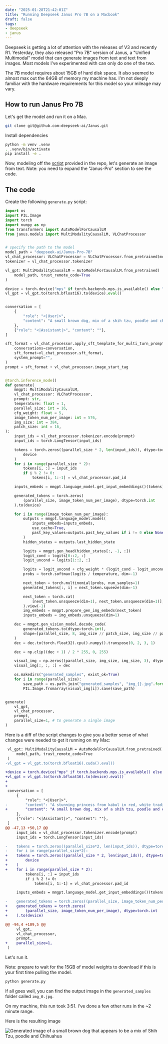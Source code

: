 ```yaml
---
date: "2025-01-28T21:42:01Z"
title: "Running Deepseek Janus Pro 7B on a Macbook"
draft: false
tags:
- deepseek
- janus
---
```


Deepseek is getting a lot of attention with the releases of V3 and recently R1.
Yesterday, they also released "Pro 7B" version of Janus, a "Unified Multimodal" model that can generate images from text and text from images.
Most models I've experimented with can only do one of the two.

The 7B model requires about 15GB of hard disk space.
It also seemed to almost max out the 64GB of memory my machine has.
I'm not deeply familiar with the hardware requirements for this model so your mileage may vary.

## How to run Janus Pro 7B

Let's get the model and run it on a Mac.

```sh
git clone git@github.com:deepseek-ai/Janus.git
```

Install dependencies

```sh
python -m venv .venv
. .venv/bin/activate
pip install -e .
```

Now, modeling off the [script](https://github.com/deepseek-ai/Janus/tree/main?tab=readme-ov-file#janus-pro) provided in the repo, let's generate an image from text.
Note: you need to expand the "Janus-Pro" section to see the code.

## The code

Create the following `generate.py` script:

```python
import os
import PIL.Image
import torch
import numpy as np
from transformers import AutoModelForCausalLM
from janus.models import MultiModalityCausalLM, VLChatProcessor


# specify the path to the model
model_path = "deepseek-ai/Janus-Pro-7B"
vl_chat_processor: VLChatProcessor = VLChatProcessor.from_pretrained(model_path)
tokenizer = vl_chat_processor.tokenizer

vl_gpt: MultiModalityCausalLM = AutoModelForCausalLM.from_pretrained(
    model_path, trust_remote_code=True
)

device = torch.device("mps" if torch.backends.mps.is_available() else "cpu")
vl_gpt = vl_gpt.to(torch.bfloat16).to(device).eval()


conversation = [
    {
        "role": "<|User|>",
        "content": "A small brown dog, mix of a shih tzu, poodle and chihuahua",
    },
    {"role": "<|Assistant|>", "content": ""},
]

sft_format = vl_chat_processor.apply_sft_template_for_multi_turn_prompts(
    conversations=conversation,
    sft_format=vl_chat_processor.sft_format,
    system_prompt="",
)
prompt = sft_format + vl_chat_processor.image_start_tag


@torch.inference_mode()
def generate(
    mmgpt: MultiModalityCausalLM,
    vl_chat_processor: VLChatProcessor,
    prompt: str,
    temperature: float = 1,
    parallel_size: int = 16,
    cfg_weight: float = 5,
    image_token_num_per_image: int = 576,
    img_size: int = 384,
    patch_size: int = 16,
):
    input_ids = vl_chat_processor.tokenizer.encode(prompt)
    input_ids = torch.LongTensor(input_ids)

    tokens = torch.zeros((parallel_size * 2, len(input_ids)), dtype=torch.int).to(
        device
    )
    for i in range(parallel_size * 2):
        tokens[i, :] = input_ids
        if i % 2 != 0:
            tokens[i, 1:-1] = vl_chat_processor.pad_id

    inputs_embeds = mmgpt.language_model.get_input_embeddings()(tokens)

    generated_tokens = torch.zeros(
        (parallel_size, image_token_num_per_image), dtype=torch.int
    ).to(device)

    for i in range(image_token_num_per_image):
        outputs = mmgpt.language_model.model(
            inputs_embeds=inputs_embeds,
            use_cache=True,
            past_key_values=outputs.past_key_values if i != 0 else None,
        )
        hidden_states = outputs.last_hidden_state

        logits = mmgpt.gen_head(hidden_states[:, -1, :])
        logit_cond = logits[0::2, :]
        logit_uncond = logits[1::2, :]

        logits = logit_uncond + cfg_weight * (logit_cond - logit_uncond)
        probs = torch.softmax(logits / temperature, dim=-1)

        next_token = torch.multinomial(probs, num_samples=1)
        generated_tokens[:, i] = next_token.squeeze(dim=-1)

        next_token = torch.cat(
            [next_token.unsqueeze(dim=1), next_token.unsqueeze(dim=1)], dim=1
        ).view(-1)
        img_embeds = mmgpt.prepare_gen_img_embeds(next_token)
        inputs_embeds = img_embeds.unsqueeze(dim=1)

    dec = mmgpt.gen_vision_model.decode_code(
        generated_tokens.to(dtype=torch.int),
        shape=[parallel_size, 8, img_size // patch_size, img_size // patch_size],
    )
    dec = dec.to(torch.float32).cpu().numpy().transpose(0, 2, 3, 1)

    dec = np.clip((dec + 1) / 2 * 255, 0, 255)

    visual_img = np.zeros((parallel_size, img_size, img_size, 3), dtype=np.uint8)
    visual_img[:, :, :] = dec

    os.makedirs("generated_samples", exist_ok=True)
    for i in range(parallel_size):
        save_path = os.path.join("generated_samples", "img_{}.jpg".format(i))
        PIL.Image.fromarray(visual_img[i]).save(save_path)


generate(
    vl_gpt,
    vl_chat_processor,
    prompt,
    parallel_size=1, # to generate a single image
)
```

Here is a diff of the script changes to give you a better sense of what changes were needed to get it running on my Mac:

```diff
 vl_gpt: MultiModalityCausalLM = AutoModelForCausalLM.from_pretrained(
     model_path, trust_remote_code=True
 )
-vl_gpt = vl_gpt.to(torch.bfloat16).cuda().eval()

+device = torch.device("mps" if torch.backends.mps.is_available() else "cpu")
+vl_gpt = vl_gpt.to(torch.bfloat16).to(device).eval()
+
+
 conversation = [
     {
         "role": "<|User|>",
-        "content": "A stunning princess from kabul in red, white traditional clothing, blue eyes, brown hair",
+        "content": "A small brown dog, mix of a shih tzu, poodle and chihuahua",
     },
     {"role": "<|Assistant|>", "content": ""},
 ]
@@ -47,13 +50,17 @@
     input_ids = vl_chat_processor.tokenizer.encode(prompt)
     input_ids = torch.LongTensor(input_ids)

-    tokens = torch.zeros((parallel_size*2, len(input_ids)), dtype=torch.int).cuda()
-    for i in range(parallel_size*2):
+    tokens = torch.zeros((parallel_size * 2, len(input_ids)), dtype=torch.int).to(
+        device
+    )
+    for i in range(parallel_size * 2):
         tokens[i, :] = input_ids
         if i % 2 != 0:
             tokens[i, 1:-1] = vl_chat_processor.pad_id

     inputs_embeds = mmgpt.language_model.get_input_embeddings()(tokens)

-    generated_tokens = torch.zeros((parallel_size, image_token_num_per_image), dtype=torch.int).cuda()
+    generated_tokens = torch.zeros(
+        (parallel_size, image_token_num_per_image), dtype=torch.int
+    ).to(device)

@@ -94,4 +109,5 @@
     vl_gpt,
     vl_chat_processor,
     prompt,
+    parallel_size=1,
 )
```
Let's run it.

Note: prepare to wait for the 15GB of model weights to download if this is your first time pulling the model.

```sh
python generate.py
```
If all goes well, you can find the output image in the `generated_samples` folder called `img_0.jpg`.

On my machine, this run took 3:51.
I've done a few other runs in the ~2 minute range.

Here is the resulting image

![Generated image of a small brown dog that appears to be a mix of Shih Tzu, poodle and Chihuahua](images/dog.jpg)
